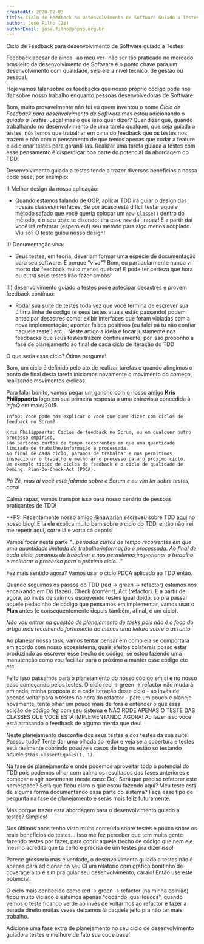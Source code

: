 ```yaml
---
createdAt: 2020-02-03
title: Ciclo de Feedback no Desenvolvimento de Software Guiado a Testes
author: José Filho (Zé)
authorEmail: jose.filho@phpsp.org.br
---
```


Ciclo de Feedback para desenvolvimento de Software guiado a Testes

Feedback apesar de ainda -ao meu ver- não ser tão praticado no mercado brasileiro de desenvolvimento de Software
é o ponto chave para um desenvolvimento com qualidade, seja ele a nível técnico, de gestão ou pessoal.

Hoje vamos falar sobre os feedbacks que nosso próprio código pode nos dar sobre nosso trabalho enquanto pessoas desenvolvedoras de Software.

Bom, muito provavelmente não fui eu quem inventou o nome *Ciclo de Feedback para desenvolvimento de Software* mas estou adicionando
o *guiado a Testes*. Legal mas o que isso quer dizer? Quer dizer que, quando trabalhando no desenvolvimento de uma tarefa
qualquer, que seja guiada a testes, nós temos que trabalhar em cima do feedback que os testes nos trazem e não com o pensamento de que
temos apenas que codar a feature e adicionar testes para garanti-las. Realizar uma tarefa guiada a testes com esse pensamento é 
disperdiçar boa parte do potencial da abordagem do TDD.

Desenvolvimento guiado a testes tende a trazer diversos benefícios a nossa code base, por exemplo:

I) Melhor design da nossa aplicação:
 - Quando estamos falando de OOP, aplicar TDD irá guiar o design das nossas classes/interfaces. Se por acaso está difícil testar aquele método safado que você queria colocar um `new Classe()` dentro do método, é o seu teste te dizendo: tira esse `new` daí, rapaz! E a partir daí você irá refatorar (espero eu!) seu método para algo menos acoplado.
Viu só? O teste guiou nosso design!

II) Documentação viva:
-  Seus testes, em teoria, deveriam formar uma espécie de documentação para seu software. E porque "viva"?
Bom, eu particularmente nunca vi morto dar feedback muito menos quebrar! E pode ter certeza que hora ou outra seus testes irão fazer ambos!

III) desenvolvimento guiado a testes pode antecipar desastres e provem feedback contínuo:
 - Rodar sua suíte de testes toda vez que você termina de escrever sua última linha de código (e seus testes atuais estão passando) podem antecipar desastres como: exibir interfaces que foram violadas com a nova implementação; apontar falsos positivos (eu falei pá tu não confiar naquele teste!) etc...
Neste artigo a ideia é focar justamente nos feedbacks que seus testes trazem continuamente, por isso proponho a fase de planejamento ao final de cada ciclo de iteração do TDD

O que seria esse ciclo? Ótima pergunta!

Bom, um ciclo é definido pelo ato de realizar tarefas e quando atingimos o ponto de final desta tarefa iniciamos novamente o movimento do começo, realizando
movimentos cíclicos.

Para falar bonito, vamos pegar um gancho com o nosso amigo **Kris Philippaerts** logo em sua primeira resposta a uma entrevista concedida à *infoQ* em maio/2015.
```
InfoQ: Você pode nos explicar o você que quer dizer com ciclos de feedback no Scrum?

Kris Philippaerts: Ciclos de feedback no Scrum, ou em qualquer outro processo empírico, 
são períodos curtos de tempo recorrentes em que uma quantidade limitada de trabalho/informação é processada.
Ao final de cada ciclo, paramos de trabalhar e nos permitimos inspecionar o trabalho e melhorar o processo para o próximo ciclo. 
Um exemplo típico de ciclos de feedback é o ciclo de qualidade de Deming: Plan-Do-Check-Act (PDCA).
```
*Pô Zé, mas aí você está falando sobre e Scrum e eu vim ler sobre testes, cara!*

Calma rapaz, vamos transpor isso para nosso cenário de pessoas praticantes de TDD!

**PS: Recentemente nosso amigo [@nawarian](https://twitter.com/nawarian) escreveu sobre TDD [aqui](https://phpsp.org.br/artigos/tdd-com-php-na-vida-real/) no nosso blog! E la ele explica muito bem sobre o ciclo do TDD, então não irei me repetir aqui, corre lá e vorta cá depois!

Vamos focar nesta parte *"...períodos curtos de tempo recorrentes em que uma quantidade limitada de trabalho/informação é processada.
Ao final de cada ciclo, paramos de trabalhar e nos permitimos inspecionar o trabalho e melhorar o processo para o próximo ciclo..."*

Fez mais sentido agora? Vamos usar o ciclo PDCA aplicado ao TDD então.

Quando seguimos os passos do TDD (red -> green -> refactor) estamos nos encaixando em Do (fazer), Check (conferir), Act (refactor). E a partir de agora, ao invés de sairmos escrevendo testes igual doido, só pra passar aquele pedacinho de código que pensamos em implementar, vamos usar o **Plan**  antes (e consequentemente depois também, afinal, é um ciclo).

*Não vou entrar na questão de planejamento de tasks pois não é o foco do artigo mas recomendo fortemente ao menos uma leitura sobre o assunto*

Ao planejar nossa task, vamos tentar pensar em como ela se comportará em acordo com nosso ecossistema, quais efeitos colaterais posso estar
produzindo ao escrever esse trecho de código, se estou fazendo uma manutenção como vou facilitar para o próximo a manter esse código etc etc.

Feito isso passamos para o planejamento do nosso código em si e no nosso caso começando pelos testes. O ciclo red -> green -> refactor não mudará em nada, minha proposta é:
a cada iteração deste ciclo - ao invés de apenas voltar para o testes na hora do refactor - pare um pouco e planeje novamente, tente olhar um pouco mais de fora 
e entender o que essa adição de código fez com seu sistema e NÃO RODE APENAS O TESTE DAS CLASSES QUE VOCÊ ESTÁ IMPLEMENTANDO AGORA! Ao fazer isso você está atrasando
o feedback de alguma merda que deu!

Neste planejamento desconfie dos seus testes e dos testes da sua suíte! Passou tudo? Tente dar uma olhada ao redor e veja se a cobertura e testes está realmente
cobrindo possíveis casos de bug ou estão só testando aquele 
```$this->assertEquals(1, 1)```.

Na fase de planejamento é onde podemos aproveitar todo o potencial do TDD pois podemos olhar com calma os resultados das fases anteriores
 e começar a agir novamente (neste caso: Do): Será que preciso refatorar este namespace? Será que ficou claro o que estou fazendo aqui? Meu teste está de alguma forma
 documentando essa parte do sistema? Faça esse tipo de pergunta na fase de planejamento e serás mais feliz futuramente.

Mas porque trazer esta abordagem para o desenvolvimento guiado a testes? Simples!

Nos últimos anos tenho visto muito conteúdo sobre testes e pouco sobre os reais benefícios do testes... Isso me fez perceber que tem muita gente fazendo testes por fazer, para cobrir aquele trecho de código que nem ele mesmo acredita que tá certo e precisa de um testes pra dizer isso!

Parece grosseria mas é verdade, o desenvolvimento guiado a testes não é apenas para adicionar no seu CI um relatório com gráfico bonitinho de coverage alto e sim pra guiar seu desenvolvimento, caraio! Então use este potencial!

O ciclo mais conhecido como red -> green -> refactor (na minha opinião) ficou muito viciado e estamos apenas "codando igual loucos", quando vemos o teste ficando verde ao invés de voltarmos ao refactor e fazer a parada direito muitas vezes deixamos lá daquele jeito pra não ter mais trabalho.

Adicione uma fase extra de planejamento no seu ciclo de desenvolvimento guiado a testes e melhore de fato sua code base!